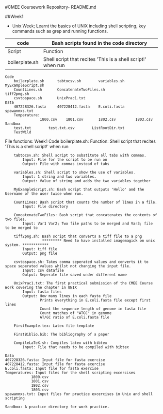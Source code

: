 #CMEE Coursework Repository- README.md

##Week1

- Unix Week; Learnt the basics of UNIX including shell scripting, key commands such as grep and running functions. 

| code | Bash scripts found in the code directory |
| ----------- | ----------- |
| Script | Function | Input | Output
|  boilerplate.sh | Shell script that recites 'This is a shell script!' when run | None | 'This is a shell script! |
    Code 
        boilerplate.sh      tabtocsv.sh        variables.sh       MyExampleScript.sh 
        CountLines.sh       ConcatenateTwoFiles.sh                tiff2png.sh
        csvtospace.sh       UnixPrac1.txt
    Data
        407228326.fasta     407228412.fasta    E.coli.fasta        spawannxs.txt
        Temperature:    
                    1800.csv    1801.csv       1802.csv         1803.csv 
    Sandbox 
        test.txt        test.txt.csv        ListRootDir.txt
        TestWild



File functions: 
Week1 
    Code
        boilerplate.sh: 
            Function: Shell script that recites 'This is a shell script!' when run

        tabtocsv.sh: Shell script to substitute all tabs with commas. 
            Input: File for the script to be run on
            Output: File with commas instead of tabs 

        variables.sh: Shell script to show the use of variables. 
            Input: 1 string and two variables. 
            Output: Value of string and adds the two variables together  

        MyExampleScript.sh: Bash script that outputs 'Hello' and the Username of the user twice when run. 

        CountLines: Bash script that counts the number of lines in a file. 
            Input: File directory 

        ConcatenateTwoFiles: Bash script that concatenates the contents of two files. 
            Input: Var1 Var2; Two file paths to be merged and Var3; file to be merged to  

        tiff2png.sh: Bash script that converts a tiff file to a png
                     ********* Need to have installed imagemagick on unix system. ************
            Input: tiff file
            Output: png file

        csvtospace.sh: Takes comma seperated values and converts it to space seperated values whilst not changing the input file. 
            Input: csv datafile    
            Output: Seperate file saved under different name 
                        
        UnixPrac1.txt: The first practical submission of the CMEE Course Work covering the chapter in UNIX 
            Input: fasta files  
            Output: How many lines in each fasta file
                    Prints everything in E.coli.fasta file except first lines
                    Count the sequence length of genome in fasta file 
                    Count matches of "ATGC" in genome 
                    AT/GC ratio of E.coli.fasta file
        
        FirstExample.tex: Latex file template 
        
        FirstBiblio.bib: The bibliography of a paper 

        CompileLaTeX.sh: Compiles latex with bibtex
            Input: File that needs to be compiled with bibtex
        
    Data
    407228326.fasta: Input file for fasta exercise    
    407228412.fasta: Input file for fasta exercise 
    E.coli.fasta: Input file for fasta exercise 
    Temperatures: Input files for the shell scripting excercises 
                1800.csv
                1801.csv
                1802.csv
                1803.csv
    spawannxs.txt: Input files for practice excercises in Unix and shell scripting 
    
    Sandbox: A practice directory for work practice.

